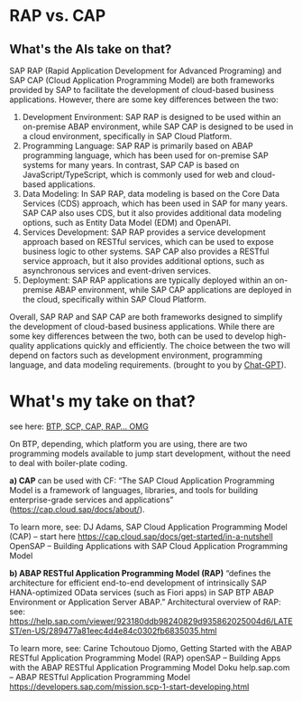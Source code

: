 # RAP vs. CAP

## What's the AIs take on that?

SAP RAP (Rapid Application Development for Advanced Programing) and SAP CAP (Cloud Application Programming Model) are both frameworks provided by SAP to facilitate the development of cloud-based business applications. However, there are some key differences between the two:
<ol>
    <li>Development Environment: SAP RAP is designed to be used within an on-premise ABAP environment, while SAP CAP is designed to be used in a cloud environment, specifically in SAP Cloud Platform.</li>
    <li>Programming Language: SAP RAP is primarily based on ABAP programming language, which has been used for on-premise SAP systems for many years. In contrast, SAP CAP is based on JavaScript/TypeScript, which is commonly used for web and cloud-based applications.</li>
    <li>Data Modeling: In SAP RAP, data modeling is based on the Core Data Services (CDS) approach, which has been used in SAP for many years. SAP CAP also uses CDS, but it also provides additional data modeling options, such as Entity Data Model (EDM) and OpenAPI.</li>
    <li>Services Development: SAP RAP provides a service development approach based on RESTful services, which can be used to expose business logic to other systems. SAP CAP also provides a RESTful service approach, but it also provides additional options, such as asynchronous services and event-driven services.</li>
    <li>Deployment: SAP RAP applications are typically deployed within an on-premise ABAP environment, while SAP CAP applications are deployed in the cloud, specifically within SAP Cloud Platform.</li>
</ol>

Overall, SAP RAP and SAP CAP are both frameworks designed to simplify the development of cloud-based business applications. While there are some key differences between the two, both can be used to develop high-quality applications quickly and efficiently. The choice between the two will depend on factors such as development environment, programming language, and data modeling requirements. (brought to you by [Chat-GPT](https://chat.openai.com/chat)).

# What's my take on that?

see here: [BTP, SCP, CAP, RAP… OMG](https://blogs.sap.com/2021/05/26/btp-scp-cap-rap...-omg/)

On BTP, depending, which platform you are using, there are two programming models available to jump start development, without the need to deal with boiler-plate coding.

**a) CAP** can be used with CF: “The SAP Cloud Application Programming Model is a framework of languages, libraries, and tools for building enterprise-grade services and applications” (https://cap.cloud.sap/docs/about/).

To learn more, see:
DJ Adams, SAP Cloud Application Programming Model (CAP) – start here
https://cap.cloud.sap/docs/get-started/in-a-nutshell
OpenSAP – Building Applications with SAP Cloud Application Programming Model

**b) ABAP RESTful Application Programming Model (RAP)** “defines the architecture for efficient end-to-end development of intrinsically SAP HANA-optimized OData services (such as Fiori apps) in SAP BTP ABAP Environment or Application Server ABAP.” Architectural overview of RAP:
see: https://help.sap.com/viewer/923180ddb98240829d935862025004d6/LATEST/en-US/289477a81eec4d4e84c0302fb6835035.html

To learn more, see:
Carine Tchoutouo Djomo, Getting Started with the ABAP RESTful Application Programming Model (RAP)
openSAP – Building Apps with the ABAP RESTful Application Programming Model
Doku help.sap.com – ABAP RESTful Application Programming Model
https://developers.sap.com/mission.scp-1-start-developing.html